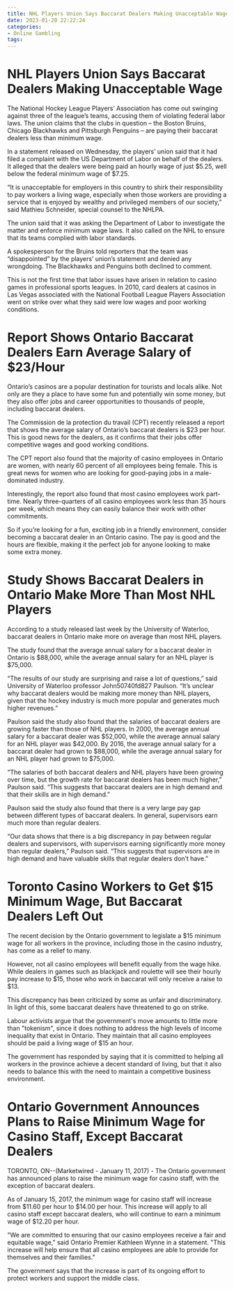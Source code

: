 ```yaml
---
title: NHL Players Union Says Baccarat Dealers Making Unacceptable Wage
date: 2023-01-20 22:22:24
categories:
- Online Gambling
tags:
---
```



#  NHL Players Union Says Baccarat Dealers Making Unacceptable Wage

The National Hockey League Players’ Association has come out swinging against three of the league’s teams, accusing them of violating federal labor laws. The union claims that the clubs in question – the Boston Bruins, Chicago Blackhawks and Pittsburgh Penguins – are paying their baccarat dealers less than minimum wage.

In a statement released on Wednesday, the players’ union said that it had filed a complaint with the US Department of Labor on behalf of the dealers. It alleged that the dealers were being paid an hourly wage of just $5.25, well below the federal minimum wage of $7.25.

“It is unacceptable for employers in this country to shirk their responsibility to pay workers a living wage, especially when those workers are providing a service that is enjoyed by wealthy and privileged members of our society,” said Mathieu Schneider, special counsel to the NHLPA.

The union said that it was asking the Department of Labor to investigate the matter and enforce minimum wage laws. It also called on the NHL to ensure that its teams complied with labor standards.

A spokesperson for the Bruins told reporters that the team was “disappointed” by the players’ union’s statement and denied any wrongdoing. The Blackhawks and Penguins both declined to comment.

This is not the first time that labor issues have arisen in relation to casino games in professional sports leagues. In 2010, card dealers at casinos in Las Vegas associated with the National Football League Players Association went on strike over what they said were low wages and poor working conditions.

#  Report Shows Ontario Baccarat Dealers Earn Average Salary of $23/Hour

Ontario’s casinos are a popular destination for tourists and locals alike. Not only are they a place to have some fun and potentially win some money, but they also offer jobs and career opportunities to thousands of people, including baccarat dealers.

The Commission de la protection du travail (CPT) recently released a report that shows the average salary of Ontario’s baccarat dealers is $23 per hour. This is good news for the dealers, as it confirms that their jobs offer competitive wages and good working conditions.

The CPT report also found that the majority of casino employees in Ontario are women, with nearly 60 percent of all employees being female. This is great news for women who are looking for good-paying jobs in a male-dominated industry.

Interestingly, the report also found that most casino employees work part-time. Nearly three-quarters of all casino employees work less than 35 hours per week, which means they can easily balance their work with other commitments.

So if you’re looking for a fun, exciting job in a friendly environment, consider becoming a baccarat dealer in an Ontario casino. The pay is good and the hours are flexible, making it the perfect job for anyone looking to make some extra money.

#  Study Shows Baccarat Dealers in Ontario Make More Than Most NHL Players

According to a study released last week by the University of Waterloo, baccarat dealers in Ontario make more on average than most NHL players.

The study found that the average annual salary for a baccarat dealer in Ontario is $88,000, while the average annual salary for an NHL player is $75,000.

“The results of our study are surprising and raise a lot of questions,” said University of Waterloo professor John50740fd827 Paulson. “It’s unclear why baccarat dealers would be making more money than NHL players, given that the hockey industry is much more popular and generates much higher revenues.”

Paulson said the study also found that the salaries of baccarat dealers are growing faster than those of NHL players. In 2000, the average annual salary for a baccarat dealer was $52,000, while the average annual salary for an NHL player was $42,000. By 2016, the average annual salary for a baccarat dealer had grown to $88,000, while the average annual salary for an NHL player had grown to $75,000.

“The salaries of both baccarat dealers and NHL players have been growing over time, but the growth rate for baccarat dealers has been much higher,” Paulson said. “This suggests that baccarat dealers are in high demand and that their skills are in high demand.”

Paulson said the study also found that there is a very large pay gap between different types of baccarat dealers. In general, supervisors earn much more than regular dealers.

“Our data shows that there is a big discrepancy in pay between regular dealers and supervisors, with supervisors earning significantly more money than regular dealers,” Paulson said. “This suggests that supervisors are in high demand and have valuable skills that regular dealers don’t have.”

#  Toronto Casino Workers to Get $15 Minimum Wage, But Baccarat Dealers Left Out

The recent decision by the Ontario government to legislate a $15 minimum wage for all workers in the province, including those in the casino industry, has come as a relief to many.

However, not all casino employees will benefit equally from the wage hike. While dealers in games such as blackjack and roulette will see their hourly pay increase to $15, those who work in baccarat will only receive a raise to $13.

This discrepancy has been criticized by some as unfair and discriminatory. In light of this, some baccarat dealers have threatened to go on strike.

Labour activists argue that the government's move amounts to little more than "tokenism", since it does nothing to address the high levels of income inequality that exist in Ontario. They maintain that all casino employees should be paid a living wage of $15 an hour.

The government has responded by saying that it is committed to helping all workers in the province achieve a decent standard of living, but that it also needs to balance this with the need to maintain a competitive business environment.

#  Ontario Government Announces Plans to Raise Minimum Wage for Casino Staff, Except Baccarat Dealers

TORONTO, ON--(Marketwired - January 11, 2017) - The Ontario government has announced plans to raise the minimum wage for casino staff, with the exception of baccarat dealers.

As of January 15, 2017, the minimum wage for casino staff will increase from $11.60 per hour to $14.00 per hour. This increase will apply to all casino staff except baccarat dealers, who will continue to earn a minimum wage of $12.20 per hour.

"We are committed to ensuring that our casino employees receive a fair and equitable wage," said Ontario Premier Kathleen Wynne in a statement. "This increase will help ensure that all casino employees are able to provide for themselves and their families."

The government says that the increase is part of its ongoing effort to protect workers and support the middle class.
